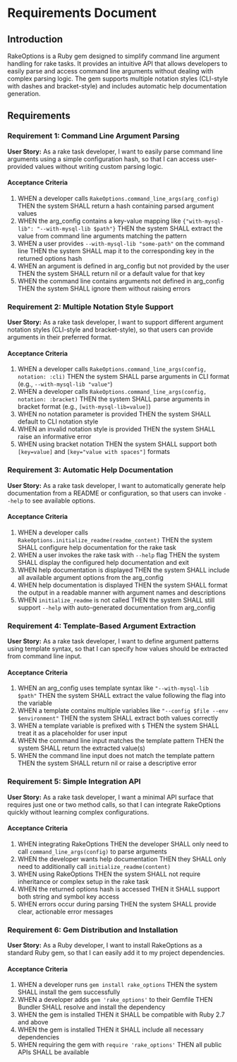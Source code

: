 # Requirements Document

## Introduction

RakeOptions is a Ruby gem designed to simplify command line argument handling for rake tasks. It provides an intuitive API that allows developers to easily parse and access command line arguments without dealing with complex parsing logic. The gem supports multiple notation styles (CLI-style with dashes and bracket-style) and includes automatic help documentation generation.

## Requirements

### Requirement 1: Command Line Argument Parsing

**User Story:** As a rake task developer, I want to easily parse command line arguments using a simple configuration hash, so that I can access user-provided values without writing custom parsing logic.

#### Acceptance Criteria

1. WHEN a developer calls `RakeOptions.command_line_args(arg_config)` THEN the system SHALL return a hash containing parsed argument values
2. WHEN the arg_config contains a key-value mapping like `{"with-mysql-lib": "--with-mysql-lib $path"}` THEN the system SHALL extract the value from command line arguments matching the pattern
3. WHEN a user provides `--with-mysql-lib "some-path"` on the command line THEN the system SHALL map it to the corresponding key in the returned options hash
4. WHEN an argument is defined in arg_config but not provided by the user THEN the system SHALL return nil or a default value for that key
5. WHEN the command line contains arguments not defined in arg_config THEN the system SHALL ignore them without raising errors

### Requirement 2: Multiple Notation Style Support

**User Story:** As a rake task developer, I want to support different argument notation styles (CLI-style and bracket-style), so that users can provide arguments in their preferred format.

#### Acceptance Criteria

1. WHEN a developer calls `RakeOptions.command_line_args(config, notation: :cli)` THEN the system SHALL parse arguments in CLI format (e.g., `--with-mysql-lib "value"`)
2. WHEN a developer calls `RakeOptions.command_line_args(config, notation: :bracket)` THEN the system SHALL parse arguments in bracket format (e.g., `[with-mysql-lib=value]`)
3. WHEN no notation parameter is provided THEN the system SHALL default to CLI notation style
4. WHEN an invalid notation style is provided THEN the system SHALL raise an informative error
5. WHEN using bracket notation THEN the system SHALL support both `[key=value]` and `[key="value with spaces"]` formats

### Requirement 3: Automatic Help Documentation

**User Story:** As a rake task developer, I want to automatically generate help documentation from a README or configuration, so that users can invoke `--help` to see available options.

#### Acceptance Criteria

1. WHEN a developer calls `RakeOptions.initialize_readme(readme_content)` THEN the system SHALL configure help documentation for the rake task
2. WHEN a user invokes the rake task with `--help` flag THEN the system SHALL display the configured help documentation and exit
3. WHEN help documentation is displayed THEN the system SHALL include all available argument options from the arg_config
4. WHEN help documentation is displayed THEN the system SHALL format the output in a readable manner with argument names and descriptions
5. WHEN `initialize_readme` is not called THEN the system SHALL still support `--help` with auto-generated documentation from arg_config

### Requirement 4: Template-Based Argument Extraction

**User Story:** As a rake task developer, I want to define argument patterns using template syntax, so that I can specify how values should be extracted from command line input.

#### Acceptance Criteria

1. WHEN an arg_config uses template syntax like `"--with-mysql-lib $path"` THEN the system SHALL extract the value following the flag into the variable
2. WHEN a template contains multiple variables like `"--config $file --env $environment"` THEN the system SHALL extract both values correctly
3. WHEN a template variable is prefixed with `$` THEN the system SHALL treat it as a placeholder for user input
4. WHEN the command line input matches the template pattern THEN the system SHALL return the extracted value(s)
5. WHEN the command line input does not match the template pattern THEN the system SHALL return nil or raise a descriptive error

### Requirement 5: Simple Integration API

**User Story:** As a rake task developer, I want a minimal API surface that requires just one or two method calls, so that I can integrate RakeOptions quickly without learning complex configurations.

#### Acceptance Criteria

1. WHEN integrating RakeOptions THEN the developer SHALL only need to call `command_line_args(config)` to parse arguments
2. WHEN the developer wants help documentation THEN they SHALL only need to additionally call `initialize_readme(content)`
3. WHEN using RakeOptions THEN the system SHALL not require inheritance or complex setup in the rake task
4. WHEN the returned options hash is accessed THEN it SHALL support both string and symbol key access
5. WHEN errors occur during parsing THEN the system SHALL provide clear, actionable error messages

### Requirement 6: Gem Distribution and Installation

**User Story:** As a Ruby developer, I want to install RakeOptions as a standard Ruby gem, so that I can easily add it to my project dependencies.

#### Acceptance Criteria

1. WHEN a developer runs `gem install rake_options` THEN the system SHALL install the gem successfully
2. WHEN a developer adds `gem 'rake_options'` to their Gemfile THEN Bundler SHALL resolve and install the dependency
3. WHEN the gem is installed THEN it SHALL be compatible with Ruby 2.7 and above
4. WHEN the gem is installed THEN it SHALL include all necessary dependencies
5. WHEN requiring the gem with `require 'rake_options'` THEN all public APIs SHALL be available
